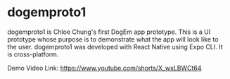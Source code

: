 # dogemproto1
dogemproto1 is Chloe Chung's first DogEm app prototype. This is a UI prototype whose purpose is to demonstrate what the app will look like to the user. dogemproto1 was developed with React Native using Expo CLI. It is cross-platform.

Demo Video Link: https://www.youtube.com/shorts/X_wxLBWCt64
